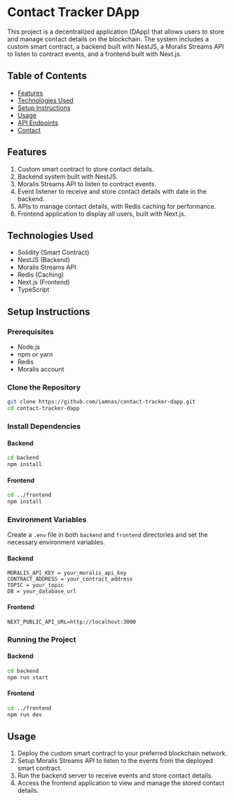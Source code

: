 # Contact Tracker DApp

This project is a decentralized application (DApp) that allows users to store and manage contact details on the blockchain. The system includes a custom smart contract, a backend built with NestJS, a Moralis Streams API to listen to contract events, and a frontend built with Next.js.

## Table of Contents
- [Features](#features)
- [Technologies Used](#technologies-used)
- [Setup Instructions](#setup-instructions)
- [Usage](#usage)
- [API Endpoints](#api-endpoints)
- [Contact](#contact)

## Features
1. Custom smart contract to store contact details.
2. Backend system built with NestJS.
3. Moralis Streams API to listen to contract events.
4. Event listener to receive and store contact details with date in the backend.
5. APIs to manage contact details, with Redis caching for performance.
6. Frontend application to display all users, built with Next.js.

## Technologies Used
- Solidity (Smart Contract)
- NestJS (Backend)
- Moralis Streams API
- Redis (Caching)
- Next.js (Frontend)
- TypeScript

## Setup Instructions

### Prerequisites
- Node.js
- npm or yarn
- Redis
- Moralis account

### Clone the Repository
```sh
git clone https://github.com/iamnas/contact-tracker-dapp.git
cd contact-tracker-dapp
```

### Install Dependencies
#### Backend
```sh
cd backend
npm install
```

#### Frontend
```sh
cd ../frontend
npm install
```

### Environment Variables
Create a `.env` file in both `backend` and `frontend` directories and set the necessary environment variables.

#### Backend
```
MORALIS_API_KEY = your_moralis_api_key
CONTRACT_ADDRESS = your_contract_address
TOPIC = your_topic
DB = your_database_url
```

#### Frontend
```
NEXT_PUBLIC_API_URL=http://localhost:3000
```

### Running the Project
#### Backend
```sh
cd backend
npm run start
```

#### Frontend
```sh
cd ../frontend
npm run dev
```

## Usage
1. Deploy the custom smart contract to your preferred blockchain network.
2. Setup Moralis Streams API to listen to the events from the deployed smart contract.
3. Run the backend server to receive events and store contact details.
4. Access the frontend application to view and manage the stored contact details.
